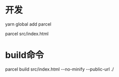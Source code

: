 # 开发

yarn global add parcel 

parcel src/index.html

# build命令

parcel build src/index.html --no-minify --public-url ./